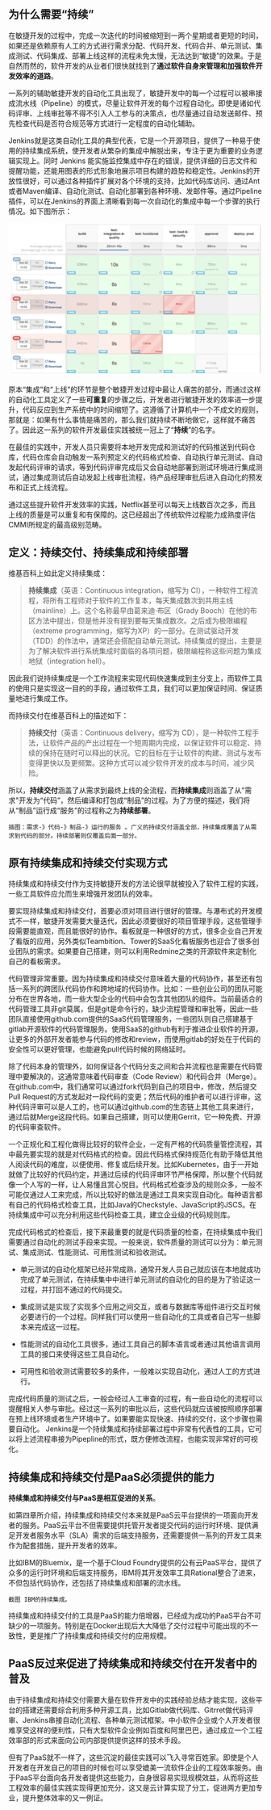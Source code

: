 ## 为什么需要“持续”

在敏捷开发的过程中，完成一次迭代的时间被缩短到一两个星期或者更短的时间，如果还是依赖原有人工的方式进行需求分配、代码开发、代码合并、单元测试、集成测试、代码集成、部署上线这样的流程未免太慢，无法达到“敏捷”的效果。于是自然而然的，软件开发的从业者们很快就找到了**通过软件自身来管理和加强软件开发效率的道路**。

一系列的辅助敏捷开发的自动化工具出现了，敏捷开发中的每一个过程可以被串接成流水线（Pipeline）的模式，尽量让软件开发的每个过程自动化。即使是诸如代码评审、上线审批等不得不引入人工参与的决策点，也尽量通过自动发送邮件、预先检查代码是否符合规范等方式进行一定程度的自动化辅助。

Jenkins就是这类自动化工具的典型代表，它是一个开源项目，提供了一种易于使用的持续集成系统，使开发者从繁杂的集成中解脱出来，专注于更为重要的业务逻辑实现上。同时 Jenkins 能实施监控集成中存在的错误，提供详细的日志文件和提醒功能，还能用图表的形式形象地展示项目构建的趋势和稳定性。Jenkins的开放性很好，可以通过各种插件扩展对各个环境的支持，比如代码库访问、通过Ant或者Maven编译、自动化测试、自动化部署到各种环境、发邮件等。通过Pipeline插件，可以在Jenkins的界面上清晰看到每一次自动化的集成中每一个步骤的执行情况。如下图所示：

![](/assets/46653-20160717150213607-1148676264.png)

原本“集成”和“上线”的环节是整个敏捷开发过程中最让人痛苦的部分，而通过这样的自动化工具定义了一些**可重复**的步骤之后，开发者进行敏捷开发的效率进一步提升，代码反应到生产系统中的时间缩短了。这遵循了计算机中一个不成文的规则，那就是：如果有什么事情是痛苦的，那么我们就持续不断地做它，这样就不痛苦了。因此这一系列的软件开发最佳实践被统一冠上了“**持续**”的名字。

在最佳的实践中，开发人员只需要将本地开发完成和测试好的代码推送到代码仓库，代码仓库会自动触发一系列预定义的代码格式检查、自动执行单元测试、自动发起代码评审的请求，等到代码评审完成后又会自动地部署到测试环境进行集成测试，通过集成测试后自动发起上线审批流程，待产品经理审批后进入自动化的预发布和正式上线流程。

通过这些提升软件开发效率的实践，Netflix甚至可以每天上线数百次之多，而且上线的质量是可以重复和有保障的。这已经超出了传统软件过程能力成熟度评估CMMI所规定的最高级别范畴。

## 定义：持续交付、持续集成和持续部署

维基百科上如此定义持续集成：

> **持续集成**（英语：Continuous integration，缩写为 CI），一种软件工程流程，将所有工程师对于软件的工作复本，每天集成数次到共用主线（mainline）上。这个名称最早由葛来迪·布区（Grady Booch）在他的布区方法中提出，但是他并没有提到要每天集成数次。之后成为极限编程（extreme programming，缩写为XP）的一部分。在测试驱动开发（TDD）的作法中，通常还会搭配自动单元测试。持续集成的提出，主要是为了解决软件进行系统集成时面临的各项问题，极限编程称这些问题为集成地狱（integration hell）。

因此我们说持续集成是一个工作流程来实现代码快速集成到主分支上，而软件工具的使用只是实现这一目的的手段，通过软件工具，我们可以更加保证时间、保证质量地进行集成工作。

而持续交付在维基百科上的描述如下：

> **持续交付**（英语：Continuous delivery，缩写为 CD），是一种软件工程手法，让软件产品的产出过程在一个短周期内完成，以保证软件可以稳定、持续的保持在随时可以释出的状况。它的目标在于让软件的构建、测试与发布变得更快以及更频繁。这种方式可以减少软件开发的成本与时间，减少风险。

所以，**持续交付**涵盖了从需求到最终上线的全流程，而**持续集成**则涵盖了从"需求"开发为“代码”，然后编译和打包成“制品”的过程。为了方便的描述，我们将从“制品”运行成“服务”的过程称之为**持续部署**。

```
插图：需求-》代码-》制品-》运行的服务 。广义的持续交付涵盖全部，持续集成覆盖了从需求到代码的部分。持续部署则仅覆盖后面一部分。
```

## 原有持续集成和持续交付实现方式

持续集成和持续交付作为支持敏捷开发的方法论很早就被投入了软件工程的实践，一些工具软件应允而生来增强开发团队的效率。

要实现持续集成和持续交付，首要必须对项目进行很好的管理。与瀑布式的开发模式不一样，敏捷开发需要大量迭代，因此必须要很好的项目管理手段，这些管理手段需要能直观，而且能很好的协作。看板就是一种很好的方式，很多企业自己开发了看版的应用，另外类似Teambition、Tower的SaaS化看板服务也迎合了很多创业团队的需求。如果要自己搭建，则可以利用Redmine之类的开源软件来定制化自己的看板需求。

代码管理非常重要。因为持续集成和持续交付意味着大量的代码协作，甚至还有包括一系列的跨团队代码协作和跨地域的代码协作。比如：一些创业公司的团队可能分布在世界各地，而一些大型企业的代码中会包含其他团队的组件。当前最适合的代码管理工具非git莫属，但是git是命令行的，缺少流程管理和审批等，因此一些团队直接使用github.com提供的SaaS代码管理服务，一些团队则自己搭建基于gitlab开源软件的代码管理服务。使用SaaS的github有利于推进企业软件的开源，让更多的外部开发者能参与代码的修改和review，而使用gitlab的好处在于代码的安全性可以更好管理，也能避免pull代码时候的网络延时。

除了代码本身的管理外，如何保证各个代码分支之间和合并流程也是需要在代码管理中要解决的，这通常意味着代码审查（Code Review）和代码合并（Merge）。在github.com中，我们通常可以通过fork代码到自己的项目中，修改，然后提交Pull Request的方式发起对一段代码的变更；然后代码的维护者可以进行评审，这种代码评审可以是人工的，也可以通过github.com的生态链上其他工具来进行，通过后就Merge这段代码。如果自己搭建，则可以使用Gerrit，它一种免费、开源的代码审查软件。

一个正规化和工程化做得比较好的软件企业，一定有严格的代码质量管控流程，其中最先要实现的就是对代码格式的检查。因此代码格式保持规范化有助于降低其他人阅读代码的难度，以便使用、修复或后续开发。比如Kubernetes，由于一开始就做了比较好的代码约定，并通过后续的代码评审环节严格保障，所以整个代码就像一个人写的一样，让人易懂且赏心悦目。代码格式检查涉及的规则众多，一般不可能仅通过人工来完成，所以比较好的做法是通过工具来实现自动化。每种语言都有自己的代码格式检查工具，比如Java的Checkstyle、JavaScript的JSCS。在持续集成中可以充分利用这些代码检查工具，建立企业级的代码规则库。

完成代码格式的检查后，接下来最重要的就是代码质量的检查，在持续集成中我们需要通过自动化的测试手段来实现。一般来说，软件质量的测试可以分为：单元测试、集成测试、性能测试、可用性测试和验收测试。

* 单元测试的自动化框架已经非常成熟，通常开发人员自己就应该在本地就成功完成了单元测试，在持续集中中进行单元测试的自动化的目的是为了验证这一过程，并打回不通过的代码提交。

* 集成测试是实现了实现多个应用之间交互，或者与数据库等组件进行交互时候必要进行的一个过程。同样我们可以使用一些自动化的工具或者自己写一些脚本来完成这一过程。

* 性能测试的自动化工具很多，通过工具自己的脚本语言或者通过其他语言调用工具的接口来使得这些工具自动化。

* 可用性和验收测试需要较多的条件，一般难以实现自动化，通过人工的方式进行。


完成代码质量的测试之后，一般会经过人工审查的过程，有一些自动化的流程可以提醒相关人参与审批。经过这一系列的审批以后，这些代码就应该被按照顺序部署在预上线环境或者生产环境中了。如果要能实现快速、持续的交付，这个步骤也需要自动化。
Jenkins是一个持续集成和持续部署过程中非常有代表性的工具，它可以将上述流程串接为Pipepline的形式，既方便修改流程，也能实现非常好的可视化。

## 持续集成和持续交付是PaaS必须提供的能力

**持续集成和持续交付与PaaS是相互促进的关系**。

如第四章所介绍，持续集成和持续交付本来就是PaaS云平台提供的一项面向开发者的服务。PaaS云平台不但需要提供托管开发者提交代码的运行时环境、提供满足开发者服务水平（SLA）需求的后端支持服务，还需要提供一系列的开发工具来作为配套措施，提升开发者的效率。

比如IBM的Bluemix，是一个基于Cloud Foundry提供的公有云PaaS平台，提供了众多的运行时环境和后端支持服务，IBM将其开发效率工具Rational整合了进来，不但包括代码协作，还包括了持续集成和部署的流水线。

```
截图 IBM的持续集成。
```

持续集成和持续交付的工具是PaaS的能力倍增器，已经成为成功的PaaS平台不可缺少的一项服务。特别是在Docker出现后大大降低了交付过程中可能出现的不一致性，更是推广了持续集成和持续交付的应用规模。

## **PaaS反过来促进了持续集成和持续交付在开发者中的普及**

由于持续集成和持续交付需要大量在软件开发中的实践经验总结才能实现，这些平台的搭建还需要综合利用多种开源工具，比如Gitlab做代码库、Gitrret做代码评审、Jenkins串接自动化流程、各种单元测试框架。中小软件企业或个人开发者很难享受这样的便利性，只有大型软件企业例如百度和阿里巴巴，通过成立一个工程效率部的形式来面向公司内部提供提供这样的技术手段。

但有了PaaS就不一样了，这些沉淀的最佳实践可以飞入寻常百姓家。即使是个人开发者在开发自己的项目的时候也可以享受媲美一流软件企业的工程效率服务。由于PaaS平台面向各开发者提供这些能力，自身很容易实现规模效益，从而将这些工程效率的最佳实践实现得更加充分，这又是云计算实现了分工，促进两方更加专业，提升整体效率的又一例证。



